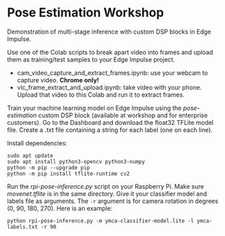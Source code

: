 # Pose Estimation Workshop

Demonstration of multi-stage inference with custom DSP blocks in Edge Impulse.

Use one of the Colab scripts to break apart video into frames and upload them as training/test samples to your Edge Impulse project.
* cam_video_capture_and_extract_frames.ipynb: use your webcam to capture video. **Chrome only!**
* vlc_frame_extract_and_upload.ipynb: take video with your phone. Upload that video to this Colab and run it to extract frames.

Train your machine learning model on Edge Impulse using the *pose-estimation* custom DSP block (available at workshop and for enterprise customers). Go to the Dashboard and download the float32 TFLite model file. Create a .txt file containing a string for each label (one on each line).

Install dependencies:

```
sudo apt update
sudo apt install python3-opencv python3-numpy
python -m pip --upgrade pip
python -m pip install tflite-runtime cv2
```

Run the *rpi-pose-inference.py* script on your Raspberry Pi. Make sure *movenet.tflite* is in the same directory. Give it your classifier model and labels file as arguments. The `-r` argument is for camera rotation in degrees (0, 90, 180, 270). Here is an example:

```
python rpi-pose-inference.py -m ymca-classifier-model.lite -l ymca-labels.txt -r 90
```
